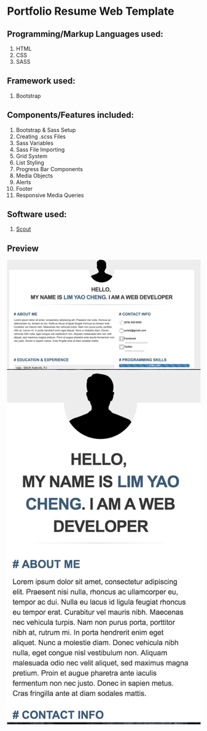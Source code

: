 # Portfolio Resume Web Template 

## Programming/Markup Languages used: 
1. HTML 
2. CSS 
3. SASS

## Framework used: 
1. Bootstrap 

## Components/Features included:
1. Bootstrap & Sass Setup 
2. Creating .scss Files 
3. Sass Variables 
4. Sass File Importing 
5. Grid System 
6. List Styling 
7. Progress Bar Components 
8. Media Objects 
9. Alerts 
10. Footer 
11. Responsive Media Queries 

## Software used: 
1. [Scout](https://mhs.github.io/scout-app/) 

## Preview 
![Desktop view](https://github.com/yclim95/PortFolioResumeTemplate/blob/master/img/desktopPreview.png)
![Mobile View](https://github.com/yclim95/PortFolioResumeTemplate/blob/master/img/mobilePreview.png)